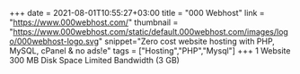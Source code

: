 +++
date = 2021-08-01T10:55:27+03:00
title = "000 Webhost"
link = "https://www.000webhost.com/"
thumbnail = "https://www.000webhost.com/static/default.000webhost.com/images/logo/000webhost-logo.svg"
snippet="Zero cost website hosting with PHP, MySQL, cPanel & no ads!e"
tags = ["Hosting","PHP","Mysql"]
+++ 
1 Website
300 MB Disk Space
Limited Bandwidth (3 GB)